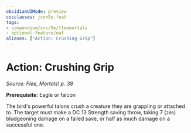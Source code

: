 ```yaml
---
obsidianUIMode: preview
cssclasses: json5e-feat
tags:
- compendium/src/5e/fleemortals
- optional-feature/oaf
aliases: ["Action: Crushing Grip"]
---
```

# Action: Crushing Grip
*Source: Flee, Mortals! p. 38*  

**Prerequisite**: Eagle or falcon

The bird's powerful talons crush a creature they are grappling or attached to. The target must make a DC 13 Strength saving throw, taking 7 (`2d6`) bludgeoning damage on a failed save, or half as much damage on a successful one.